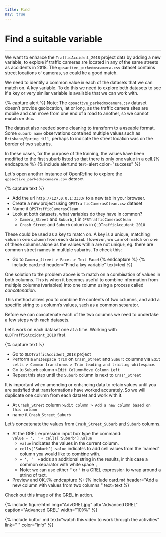```yaml
---
title: Find
nav: true
---
```

# Find a suitable variable

--------

We want to enhance the  `TrafficAccident_2018` project data by adding a new variable, to explore if traffic cameras are located in any of the same streets as accidents in 2018.  The  `qpsactive_parkedmscamera.csv`  dataset contains street locations of cameras, so could be a good match.

We need to identify a common value in each of the datasets that we can match on.  A key variable.  To do this we need to explore both datasets to see if a key or very similar variable is available that we can work with. 

{% capture alert %} Note: The `qpsactive_parkedmscamera.csv`  dataset doesn’t provide geolocation, lat or long, as the traffic camera sites are mobile and can move from one end of a road to another, so we cannot match on this.  

The dataset also needed some cleaning to transform to a useable format. Some `suburb name` observations contained multiple values such as `Brisbane/Spring Hill`, perhaps to indicate the street location was on the border of two suburbs.  

In these cases, for the purpose of the training, the values have been modified to the first suburb listed so that there is only one value in a cell.{% endcapture %}
{% include alert.md text=alert color="success" %}

Let's open another instance of OpenRefine to explore the  `qpsactive_parkedmscamera.csv` dataset.  

{% capture text %}
- Add the url  `http://127.0.0.1:3333/`  to a new tab in your browser.  
- Create a new project using  `QPSTrafficCamerasClean.csv`  dataset
- Name it  `QPSTrafficCamerasClean`
- Look at both datasets, what variables do they have in common?
  - `Camera_Street`  and  `Suburb_1`  in  `QPSTrafficCamerasClean`
  - `Crash_Street`  and `Suburb`  columns in  `QLDTrafficAccident_2018`
 
These could be used as a key to match on.  A key is a unique, matching value in one column from each dataset.  However, we cannot match on one of these columns alone as the values wtihin are not unique, eg. there are common street names in multiple suburbs. To check this:

- Go to `Camera_Street > Facet > Text Facet`{% endcapture %} 
{% include card.md header="Find a key variable" text=text %}

One solution to the problem above is to match on a combination of values in both columns.  This is when it becomes useful to combine information from multiple columns (variables) into one column using a process called *concatenation*. 

This method allows you to combine the contents of two columns, and add a specific string to a column’s values, such as a common separator.

Before we can concatenate each of the two columns we need to undertake a few steps with each datasets.

Let’s work on each dataset one at a time.  Working with  `QLDTrafficAccident_2018` first.

{% capture text %}
- Go to `QLDTrafficAccident_2018` project
- Perform a `whitespace trim`  on  `Crash_Street`  and  `Suburb`  columns via `Edit cells > Common transforms > Trim leading and trailing whitespace`.
- Go to  `Suburb`  column  `>Edit Column>Move Column Left`
- Repeat this step until the  `Suburb`  column is next to  `Crash_Street`

It is important when amending or enhancing data to retain values until you are satisfied that transformations have worked accurately. So we will duplicate one column from each dataset and work with it. 

- At  `Crash_Street`  column  `>Edit column > Add a new column based on this column`
- name it  `Crash_Street_Suburb`

Let’s concatenate the values from `Crash_Street_Suburb`  and `Suburb`  columns.

- At the GREL expression input box type the command:  
  `value + ', ' + cells['Suburb'].value` 
  - `value`  indicates the values in the current column.
  - `cells[‘Suburb’].value`  indicates to add cell values from the ‘named’ column you would like to combine with.
  - ` + ‘, ’  + ` adds an additional string in the results, in this case a common separator with white space `, `
  - Note: we can use either  `“`  or  `‘` in a GREL expression to wrap around a string of text.
- Preview and OK.{% endcapture %} 
{% include card.md header="Add a new column with values from two columns " text=text %}

Check out this image of the GREL in action. 

{% include figure.html img="AdvGREL.jpg" alt="Advanced GREL" caption="Advanced GREL" width="100%" %}

{% include button.md text="watch this video to work through the activities" link="    " color="info" %}

----

